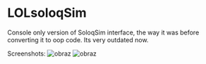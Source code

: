 # LOLsoloqSim
Console only version of SoloqSim interface, the way it was before converting it to oop code. Its very outdated now.

Screenshots:
![obraz](https://github.com/Manhatai/LOLsoloqSim/assets/131269530/1ff4163d-4fc5-4a4c-9f7d-622c73761ed8)
![obraz](https://github.com/Manhatai/LOLsoloqSim/assets/131269530/e0c51b3b-d5fb-4f39-b478-aa5477d2ea44)
